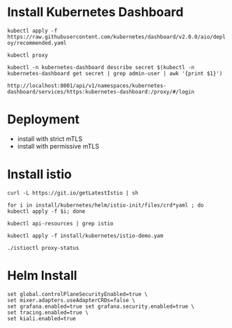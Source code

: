 # Install Kubernetes Dashboard

`kubectl apply -f https://raw.githubusercontent.com/kubernetes/dashboard/v2.0.0/aio/deploy/recommended.yaml`

`kubectl proxy`

`kubectl -n kubernetes-dashboard describe secret $(kubectl -n kubernetes-dashboard get secret | grep admin-user | awk '{print $1}')`

`http://localhost:8001/api/v1/namespaces/kubernetes-dashboard/services/https:kubernetes-dashboard:/proxy/#/login`

# Deployment

- install with strict mTLS 
- install with permissive mTLS


# Install istio

```
curl -L https://git.io/getLatestIstio | sh
```

```
for i in install/kubernetes/helm/istio-init/files/crd*yaml ; do kubectl apply -f $i; done
```

`kubectl api-resources | grep istio`

`kubectl apply -f install/kubernetes/istio-demo.yam`

`./istioctl proxy-status`


# Helm Install

```
set global.controlPlaneSecurityEnabled=true \
set mixer.adapters.useAdapterCRDs=false \
set grafana.enabled=true set grafana.security.enabled=true \
set tracing.enabled=true \
set kiali.enabled=true 
```